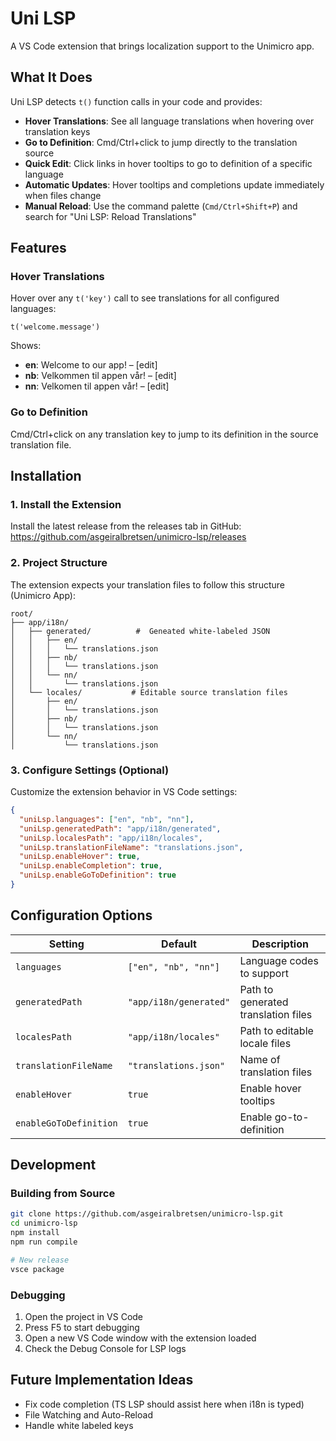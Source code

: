 # Uni LSP

A VS Code extension that brings localization support to the Unimicro app.

## What It Does

Uni LSP detects `t()` function calls in your code and provides:

- **Hover Translations**: See all language translations when hovering over translation keys
- **Go to Definition**: Cmd/Ctrl+click to jump directly to the translation source
- **Quick Edit**: Click links in hover tooltips to go to definition of a specific language
- **Automatic Updates**: Hover tooltips and completions update immediately when files change
- **Manual Reload**: Use the command palette (`Cmd/Ctrl+Shift+P`) and search for "Uni LSP: Reload Translations"

## Features

### Hover Translations
Hover over any `t('key')` call to see translations for all configured languages:

```
t('welcome.message')
```

Shows:
- **en**: Welcome to our app! – [edit]
- **nb**: Velkommen til appen vår! – [edit]  
- **nn**: Velkomen til appen vår! – [edit]

### Go to Definition
Cmd/Ctrl+click on any translation key to jump to its definition in the source translation file.

## Installation

### 1. Install the Extension
Install the latest release from the releases tab in GitHub:
https://github.com/asgeiralbretsen/unimicro-lsp/releases

### 2. Project Structure
The extension expects your translation files to follow this structure (Unimicro App):

```
root/
├── app/i18n/
│   ├── generated/          #  Geneated white-labeled JSON
│   │   ├── en/
│   │   │   └── translations.json
│   │   ├── nb/
│   │   │   └── translations.json
│   │   └── nn/
│   │       └── translations.json
│   └── locales/           # Editable source translation files
│       ├── en/
│       │   └── translations.json
│       ├── nb/
│       │   └── translations.json
│       └── nn/
│           └── translations.json
```

### 3. Configure Settings (Optional)
Customize the extension behavior in VS Code settings:

```json
{
  "uniLsp.languages": ["en", "nb", "nn"],
  "uniLsp.generatedPath": "app/i18n/generated",
  "uniLsp.localesPath": "app/i18n/locales",
  "uniLsp.translationFileName": "translations.json",
  "uniLsp.enableHover": true,
  "uniLsp.enableCompletion": true,
  "uniLsp.enableGoToDefinition": true
}
```

## Configuration Options

| Setting | Default | Description |
|---------|---------|-------------|
| `languages` | `["en", "nb", "nn"]` | Language codes to support |
| `generatedPath` | `"app/i18n/generated"` | Path to generated translation files |
| `localesPath` | `"app/i18n/locales"` | Path to editable locale files |
| `translationFileName` | `"translations.json"` | Name of translation files |
| `enableHover` | `true` | Enable hover tooltips |
| `enableGoToDefinition` | `true` | Enable go-to-definition |

## Development

### Building from Source
```bash
git clone https://github.com/asgeiralbretsen/unimicro-lsp.git
cd unimicro-lsp
npm install
npm run compile

# New release
vsce package
```

### Debugging
1. Open the project in VS Code
2. Press F5 to start debugging
3. Open a new VS Code window with the extension loaded
4. Check the Debug Console for LSP logs

## Future Implementation Ideas

- Fix code completion (TS LSP should assist here when i18n is typed)
- File Watching and Auto-Reload
- Handle white labeled keys